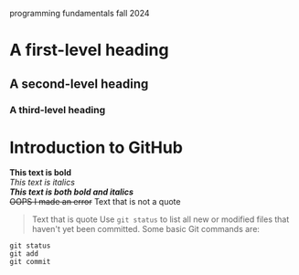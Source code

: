 programming fundamentals fall 2024
 # A first-level heading 
 ## A second-level heading 
 ### A third-level heading
# Introduction to GitHub
 **This text is bold**\
 *This text is italics*\
 ***This text is both bold and italics***\
 ~~OOPS I made an error~~
 Text that is not a quote
 > Text that is quote
 Use `git status` to list all new or modified files that haven't yet been committed.
 Some basic Git commands are:
 ```
 git status
 git add
 git commit
